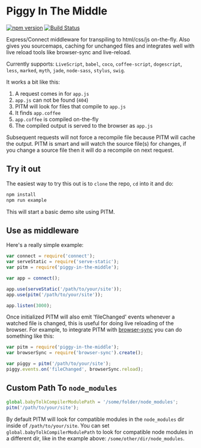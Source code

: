 Piggy In The Middle
===================

[![npm version](https://badge.fury.io/js/piggy-in-the-middle.svg)](https://badge.fury.io/js/piggy-in-the-middle)
[![Build Status](https://travis-ci.org/davej/piggy-in-the-middle.svg?branch=master)](https://travis-ci.org/davej/piggy-in-the-middle)

Express/Connect middleware for transpiling to html/css/js on-the-fly. Also gives you sourcemaps, caching for unchanged files and integrates well with live reload tools like browser-sync and live-reload.

Currently supports: `LiveScript`, `babel`, `coco`, `coffee-script`, `dogescript`, `less`, `marked`, `myth`, `jade`, `node-sass`, `stylus`, `swig`.

It works a bit like this:
  1. A request comes in for `app.js`
  2. `app.js` can not be found (`404`)
  3. PITM will look for files that compile to `app.js`
  4. It finds `app.coffee`
  5. `app.coffee` is compiled on-the-fly
  6. The compiled output is served to the browser as `app.js`

Subsequent requests will not force a recompile file because PITM will cache the output. PITM is smart and will watch the source file(s) for changes, if you change a source file then it will do a recompile on next request.


Try it out
----------  
The easiest way to try this out is to `clone` the repo, `cd` into it and do:

```sh
npm install
npm run example
```

This will start a basic demo site using PITM.


Use as middleware
-----------------
Here's a really simple example:

```javascript
var connect = require('connect');
var serveStatic = require('serve-static');
var pitm = require('piggy-in-the-middle');

var app = connect();

app.use(serveStatic('/path/to/your/site'));
app.use(pitm('/path/to/your/site'));

app.listen(3000);
```

Once initialized PITM will also emit 'fileChanged' events whenever a watched file
is changed, this is useful for doing live reloading of the browser.
For example, to integrate PITM with [browser-sync](http://www.browsersync.io/)
you can do something like this:

```javascript
var pitm = require('piggy-in-the-middle');
var browserSync = require('browser-sync').create();

var piggy = pitm('/path/to/your/site');
piggy.events.on('fileChanged', browserSync.reload);
```

Custom Path To `node_modules`
-----------------------------

```js
global.babyTolkCompilerModulePath = '/some/folder/node_modules';
pitm('/path/to/your/site');
```

By default PITM will look for compatible modules in the `node_modules` dir inside of `/path/to/your/site`.
You can set `global.babyTolkCompilerModulePath` to look for compatible node modules in a different dir, like in the example above: `/some/other/dir/node_modules`.
